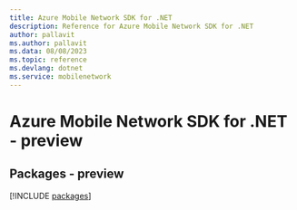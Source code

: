 ```yaml
---
title: Azure Mobile Network SDK for .NET
description: Reference for Azure Mobile Network SDK for .NET
author: pallavit
ms.author: pallavit
ms.data: 08/08/2023
ms.topic: reference
ms.devlang: dotnet
ms.service: mobilenetwork
---
```

# Azure Mobile Network SDK for .NET - preview
## Packages - preview
[!INCLUDE [packages](mobile-network-index.md)]